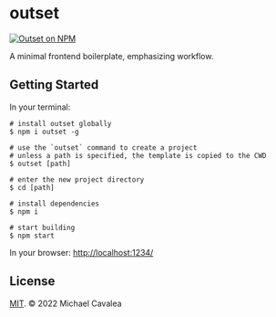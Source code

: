 # outset

[![Outset on NPM](https://img.shields.io/npm/v/outset.svg?style=flat-square)](https://www.npmjs.com/package/outset)

A minimal frontend boilerplate, emphasizing workflow.

## Getting Started

In your terminal:

```shell
# install outset globally
$ npm i outset -g

# use the `outset` command to create a project
# unless a path is specified, the template is copied to the CWD
$ outset [path]

# enter the new project directory
$ cd [path]

# install dependencies
$ npm i

# start building
$ npm start
```

In your browser: [http://localhost:1234/](http://localhost:1234/)

## License

[MIT](https://opensource.org/licenses/MIT). © 2022 Michael Cavalea
